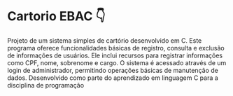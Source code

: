 # Cartorio EBAC 👇
<p>Projeto de um sistema simples de cartório desenvolvido em C. Este programa oferece funcionalidades básicas de registro, consulta e exclusão de informações de usuários. Ele inclui recursos para registrar informações como CPF, nome, sobrenome e cargo. O sistema é acessado através de um login de administrador, permitindo operações básicas de manutenção de dados. Desenvolvido como parte do aprendizado em linguagem C para a disciplina de programação</p>
